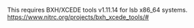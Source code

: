 This requires BXH/XCEDE tools v1.11.14 for lsb x86_64 systems.
https://www.nitrc.org/projects/bxh_xcede_tools/#
